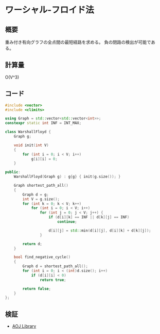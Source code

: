 # ワーシャル-フロイド法
## 概要
重み付き有向グラフの全点間の最短経路を求める。
負の閉路の検出が可能である。

## 計算量
O(V^3)

## コード

```cpp
#include <vector>
#include <climits>

using Graph = std::vector<std::vector<int>>;
constexpr static int INF = INT_MAX;

class WarshallFloyd {
    Graph g;

    void init(int V)
    {
        for (int i = 0; i < V; i++)
            g[i][i] = 0;
    }

public:
    WarshallFloyd(Graph g) : g{g} { init(g.size()); }

    Graph shortest_path_all()
    {
        Graph d = g;
        int V = g.size();
        for (int k = 0; k < V; k++)
            for (int i = 0; i < V; i++)
                for (int j = 0; j < V; j++) {
                    if (d[i][k] == INF || d[k][j] == INF)
                        continue;

                    d[i][j] = std::min(d[i][j], d[i][k] + d[k][j]);
                }

        return d;
    }

    bool find_negative_cycle()
    {
        Graph d = shortest_path_all();
        for (int i = 0; i < (int)d.size(); i++)
            if (d[i][i] < 0)
                return true;

        return false;
    }
};
```

## 検証
- [AOJ Library](https://onlinejudge.u-aizu.ac.jp/courses/library/5/GRL/1/GRL_1_C)
